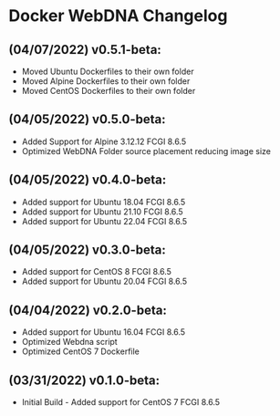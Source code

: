 # Docker WebDNA Changelog

## (04/07/2022) v0.5.1-beta:
- Moved Ubuntu Dockerfiles to their own folder
- Moved Alpine Dockerfiles to their own folder
- Moved CentOS Dockerfiles to their own folder

## (04/05/2022) v0.5.0-beta:
- Added Support for Alpine 3.12.12 FCGI 8.6.5
- Optimized WebDNA Folder source placement reducing image size

## (04/05/2022) v0.4.0-beta:
- Added support for Ubuntu 18.04 FCGI 8.6.5
- Added support for Ubuntu 21.10 FCGI 8.6.5
- Added support for Ubuntu 22.04 FCGI 8.6.5

## (04/05/2022) v0.3.0-beta:
- Added support for CentOS 8 FCGI 8.6.5
- Added support for Ubuntu 20.04 FCGI 8.6.5

## (04/04/2022) v0.2.0-beta:
- Added support for Ubuntu 16.04 FCGI 8.6.5
- Optimized Webdna script
- Optimized CentOS 7 Dockerfile

## (03/31/2022) v0.1.0-beta:
- Initial Build - Added support for CentOS 7 FCGI 8.6.5